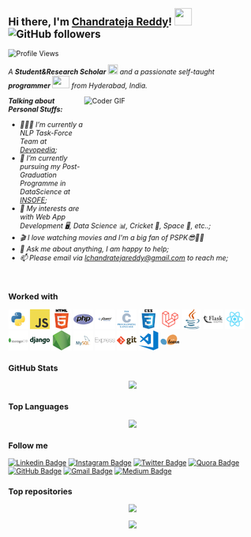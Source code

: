 ## Hi there, I'm [Chandrateja Reddy](https://master.d2w6px0fdt0my3.amplifyapp.com/)! <img src="https://raw.githubusercontent.com/TheDudeThatCode/TheDudeThatCode/master/Assets/Hi.gif" width=35 height=35> ![GitHub followers](https://img.shields.io/github/followers/teja0508?style=social)

![Profile Views](https://komarev.com/ghpvc/?username=teja0508&style=flat-square)

<p>
  <em>
    A <b>Student&Research Scholar</b> <img src="https://raw.githubusercontent.com/TheDudeThatCode/TheDudeThatCode/master/Assets/Medal.gif" width=20 height=20> and a passionate self-taught <b>programmer</b> <img src="https://raw.githubusercontent.com/TheDudeThatCode/TheDudeThatCode/master/Assets/Developer.gif" width=35 height=25> from Hyderabad, India.
  </em>
 </p>

<img align="right" alt="Coder GIF" height=250 width=350 src="https://magiccopy.xyz/assets/images/hadder.gif" />

<em>
  
**Talking about Personal Stuffs:**

- 👨🏽‍💻 I’m currently a NLP Task-Force Team at [Devopedia](https://devopedia.org/);
- 💼 I’m currently pursuing my Post-Graduation Programme in DataScience at [INSOFE](https://www.insofe.edu.in/);
- 🤔 My interests are with Web App Development 🖥️, Data Science 📊, Cricket 🏏, Space 🚀, etc..;
- 🎬 I love watching movies and I'm a big fan of PSPK😎🤘🏻
- 💬 Ask me about anything, I am happy to help;
- 📫 Please email via lchandratejareddy@gmail.com to reach me;
<br/> 
</em>

### Worked with 

<code><img height="40" src="https://raw.githubusercontent.com/github/explore/80688e429a7d4ef2fca1e82350fe8e3517d3494d/topics/python/python.png" title="python"></code>
<code><img height="40" src="https://raw.githubusercontent.com/github/explore/80688e429a7d4ef2fca1e82350fe8e3517d3494d/topics/javascript/javascript.png" title="javascript"></code>
<code><img height="40" src="https://raw.githubusercontent.com/github/explore/80688e429a7d4ef2fca1e82350fe8e3517d3494d/topics/html/html.png" title="html"></code>
<code><img height="40" src="https://raw.githubusercontent.com/github/explore/80688e429a7d4ef2fca1e82350fe8e3517d3494d/topics/php/php.png" title="php"></code>
<code><img height="40" src="https://raw.githubusercontent.com/github/explore/80688e429a7d4ef2fca1e82350fe8e3517d3494d/topics/jquery/jquery.png" title="jquery"></code>
<code><img height="40" src="https://raw.githubusercontent.com/github/explore/80688e429a7d4ef2fca1e82350fe8e3517d3494d/topics/c/c.png" title="C"></code>
<code><img height="40" src="https://raw.githubusercontent.com/github/explore/80688e429a7d4ef2fca1e82350fe8e3517d3494d/topics/css/css.png" title="css"></code>
<code><img height="40" src="https://raw.githubusercontent.com/github/explore/80688e429a7d4ef2fca1e82350fe8e3517d3494d/topics/laravel/laravel.png" title="laravel"></code>
<code><img height="40" src="https://raw.githubusercontent.com/github/explore/80688e429a7d4ef2fca1e82350fe8e3517d3494d/topics/java/java.png" title="java"></code>
<code><img height="40" src="https://raw.githubusercontent.com/github/explore/80688e429a7d4ef2fca1e82350fe8e3517d3494d/topics/flask/flask.png" title="flask"></code>
<code><img height="40" src="https://raw.githubusercontent.com/github/explore/80688e429a7d4ef2fca1e82350fe8e3517d3494d/topics/react/react.png" title="react.js"></code>
<code><img height="40" src="https://raw.githubusercontent.com/github/explore/80688e429a7d4ef2fca1e82350fe8e3517d3494d/topics/mongodb/mongodb.png" title="mongodb"></code>
<code><img height="40" src="https://raw.githubusercontent.com/github/explore/80688e429a7d4ef2fca1e82350fe8e3517d3494d/topics/django/django.png" title="django"></code>
<code><img height="40" src="https://raw.githubusercontent.com/github/explore/80688e429a7d4ef2fca1e82350fe8e3517d3494d/topics/nodejs/nodejs.png" title="node.js"></code>
<code><img height="40" src="https://raw.githubusercontent.com/github/explore/80688e429a7d4ef2fca1e82350fe8e3517d3494d/topics/mysql/mysql.png" title="mysql"></code>
<code><img height="40" src="https://raw.githubusercontent.com/github/explore/80688e429a7d4ef2fca1e82350fe8e3517d3494d/topics/express/express.png" title="express.js"></code>
<code><img height="40" src="https://raw.githubusercontent.com/github/explore/80688e429a7d4ef2fca1e82350fe8e3517d3494d/topics/git/git.png" title="git"></code>
<code><img height="40" src="https://raw.githubusercontent.com/github/explore/80688e429a7d4ef2fca1e82350fe8e3517d3494d/topics/visual-studio-code/visual-studio-code.png" title="vscode"></code>
<code><img height="40" src="https://raw.githubusercontent.com/github/explore/80688e429a7d4ef2fca1e82350fe8e3517d3494d/topics/scikit-learn/scikit-learn.png" title="sklearn"></code>

### GitHub Stats

<p align="center">
  <a href = "https://github.com/teja0508">
<img src="https://github-readme-stats-aj8vj7k8x.vercel.app/api?username=teja0508&show_icons=true&title_color=ffc857&icon_color=8ac926&text_color=daf7dc&bg_color=151515&count_private=true&include_all_commits=true">
  </a>
 </p>
 
### Top Languages

<p align="center">
<a href = "https://github.com/kishan0725">
  <img src="https://github-readme-stats-aj8vj7k8x.vercel.app/api/top-langs/?username=teja0508&layout=compact&title_color=ffc857&icon_color=8ac926&text_color=daf7dc&bg_color=151515&card_width=400">
</a>
</p>

### Follow me

[![Linkedin Badge](https://img.shields.io/badge/-Chandrateja%20Reddy-blue?style=flat-circle&logo=Linkedin&logoColor=white&link=https://www.linkedin.com/in/chandratejareddy/)](https://www.linkedin.com/in/chandratejareddy/) [![Instagram Badge](https://img.shields.io/badge/-@chandra_reddy-e02c73?style=flat-circle&labelColor=e02c73&logo=Instagram&logoColor=white&link=https://www.instagram.com/chandra_bullet_reddy)](https://www.instagram.com/chandra_bullet_reddy) [![Twitter Badge](https://img.shields.io/badge/-@teja05081-1ca0f1?style=flat-circle&labelColor=1ca0f1&logo=twitter&logoColor=white&link=https://twitter.com/teja05081)](https://twitter.com/teja05081) [![Quora Badge](https://img.shields.io/badge/-@Chandra-b92b27?style=flat-circle&labelColor=b92b27&logo=quora&logoColor=white&link=https://www.quora.com/profile/Lattupally-Chandra-Teja-Reddy)](https://www.quora.com/profile/Lattupally-Chandra-Teja-Reddy) [![GitHub Badge](https://img.shields.io/badge/-@teja0508-24292e?style=flat-circle&labelColor=24292e&logo=github&logoColor=white&link=https://github.com/teja0508)](https://github.com/teja0508) [![Gmail Badge](https://img.shields.io/badge/-@chandra-d54b3d?style=flat-circle&labelColor=d54b3d&logo=gmail&logoColor=white&link=mailto:lchandratejareddy@gmail.com)](mailto:lchandratejareddy@gmail.com) [![Medium Badge](https://img.shields.io/badge/-@Chandrateja-24292e?style=flat-circle&labelColor=24292e&logo=medium&logoColor=white&link=https://medium.com/@lchandratejareddy)](https://medium.com/@lchandratejareddy)

### Top repositories

<p align="center">
  <a href = "https://github.com/teja0508/Face-Emotion-Detector">
<img src="https://github-readme-stats-aj8vj7k8x.vercel.app/api/pin/?username=teja0508&repo=Face-Emotion-Detector&title_color=fff&icon_color=79ff97&text_color=9f9f9f&bg_color=151515">
  </a>
</p>

<p align="center">
  <a href="https://github.com/kishan0725/Finding-Abbrevations-Using-Regx">
  <img src="https://github-readme-stats-aj8vj7k8x.vercel.app/api/pin/?username=teja0508&repo=Finding-Abbrevations-Using-Regx&title_color=fff&icon_color=79ff97&text_color=9f9f9f&bg_color=151515">
  </a>
  </p>
